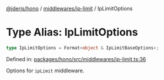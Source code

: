 [@jderjs/hono](../../../README.md) / [middlewares/ip-limit](../README.md) / IpLimitOptions

# Type Alias: IpLimitOptions

```ts
type IpLimitOptions = Format<object & IpLimitBaseOptions>;
```

Defined in: [packages/hono/src/middlewares/ip-limit.ts:36](https://github.com/jder-std/hono/blob/01862dd14cf5ece98bd31b99c1c68a3917cc5868/packages/hono/src/middlewares/ip-limit.ts#L36)

Options for `ipLimit` middleware.
